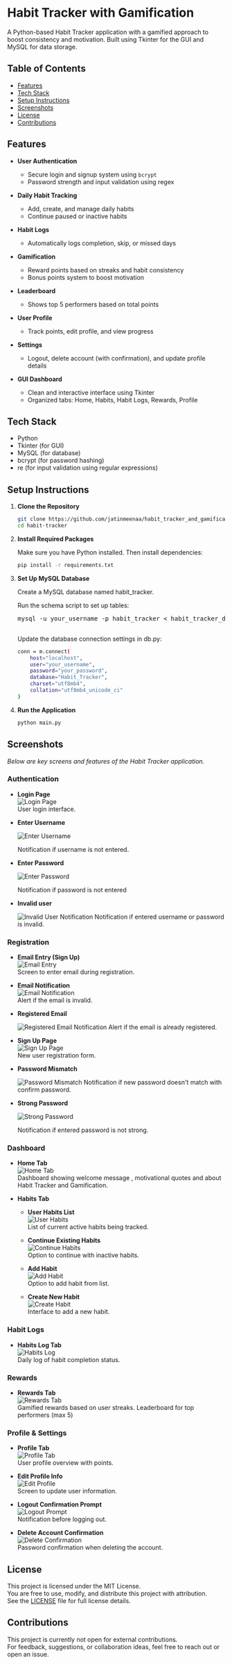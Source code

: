 # Habit Tracker with Gamification

A Python-based Habit Tracker application with a gamified approach to boost consistency and motivation. Built using Tkinter for the GUI and MySQL for data storage.

## Table of Contents

- [Features](#features)
- [Tech Stack](#tech-stack)
- [Setup Instructions](#setup-instructions)
- [Screenshots](#screenshots)
- [License](#license)
- [Contributions](#contributions)

## Features

- **User Authentication**
  - Secure login and signup system using `bcrypt`
  - Password strength and input validation using regex

- **Daily Habit Tracking**
  - Add, create, and manage daily habits
  - Continue paused or inactive habits

- **Habit Logs**
  - Automatically logs completion, skip, or missed days

- **Gamification**
  - Reward points based on streaks and habit consistency
  - Bonus points system to boost motivation

- **Leaderboard**
  - Shows top 5 performers based on total points

- **User Profile**
  - Track points, edit profile, and view progress

- **Settings**
  - Logout, delete account (with confirmation), and update profile details

- **GUI Dashboard**
  - Clean and interactive interface using Tkinter
  - Organized tabs: Home, Habits, Habit Logs, Rewards, Profile


## Tech Stack

- Python
- Tkinter (for GUI)
- MySQL (for database)
- bcrypt (for password hashing)
- re (for input validation using regular expressions)

## Setup Instructions

1. **Clone the Repository**

   ```bash
   git clone https://github.com/jatinmeenaa/habit_tracker_and_gamification.git
   cd habit-tracker

2. **Install Required Packages**

    Make sure you have Python installed. Then install dependencies:

    ```bash
    pip install -r requirements.txt

3. **Set Up MySQL Database**

    Create a MySQL database named habit_tracker.

    Run the schema script to set up tables:

    <pre>mysql -u your_username -p habit_tracker < habit_tracker_database_schema.sql
    </pre>
    Update the database connection settings in db.py:


    ```bash 
    conn = m.connect(
        host="localhost",
        user="your_username",
        password="your_password",
        database="Habit_Tracker",
        charset="utf8mb4",
        collation="utf8mb4_unicode_ci"
    )

4. **Run the Application**

    ``` bash
    python main.py

## Screenshots

*Below are key screens and features of the Habit Tracker application.*

### Authentication

- **Login Page**  
  ![Login Page](assets/login.png)  
  User login interface.

- **Enter Username**

  ![Enter Username](assets/enter_username_notification.png)

  Notification if username is not entered.

- **Enter Password**

  ![Enter Password](assets/enter_username_notification.png)

  Notification if password is not entered

- **Invalid user**

    ![Invalid User Notification](assets/invalid_user_notification.png)
    Notification if entered username or password is invalid.

### Registration

- **Email Entry (Sign Up)**  
  ![Email Entry](assets/email_entry.png)  
  Screen to enter email during registration.

- **Email Notification**  
  ![Email Notification](assets/invalid_email_notification.png)  
  Alert if the email is invalid.

- **Registered Email**

  ![Registered Email Notification](assets/registered_email_notification.png)
  Alert if the email is already registered.

- **Sign Up Page**  
  ![Sign Up Page](assets/signup.png)  
  New user registration form.

- **Password Mismatch**

  ![Password Mismatch](assets/password_mismatch_notification.png)
  Notification if new password doesn't match with confirm password.

- **Strong Password**

  ![Strong Password](assets/strong_password_notification.png)
  
  Notification if entered password is not strong.

### Dashboard

- **Home Tab**  
  ![Home Tab](assets/home.png)  
  Dashboard showing welcome message , motivational quotes and about Habit Tracker and Gamification.

- **Habits Tab**

    - **User Habits List**  
  ![User Habits](assets/user_habits.png)  
  List of current active habits being tracked.

    - **Continue Existing Habits**  
  ![Continue Habits](assets/continue_habits.png)  
  Option to continue with inactive habits.

  - **Add Habit**  
  ![Add Habit](assets/add_habit.png)  
  Option to add habit from list.

  - **Create New Habit**  
  ![Create Habit](assets/create_habit.png)  
  Interface to add a new habit.

### Habit Logs 

- **Habits Log Tab**  
  ![Habits Log](assets/habits_log.png)  
  Daily log of habit completion status.

### Rewards

- **Rewards Tab**  
  ![Rewards Tab](assets/rewards.png)  
  Gamified rewards based on user streaks. Leaderboard for top performers (max 5)

### Profile & Settings

- **Profile Tab**  
  ![Profile Tab](assets/profile.png)  
  User profile overview with points.

- **Edit Profile Info**  
  ![Edit Profile](assets/edit_info.png)  
  Screen to update user information.

- **Logout Confirmation Prompt**  
  ![Logout Prompt](assets/logout_prompt.png)  
  Notification before logging out.

- **Delete Account Confirmation**  
  ![Delete Confirmation](assets/confirm_deletion.png)  
  Password confirmation when deleting the account.

## License

This project is licensed under the MIT License.  
You are free to use, modify, and distribute this project with attribution.  
See the [LICENSE](LICENSE) file for full license details.

## Contributions

This project is currently not open for external contributions.  
For feedback, suggestions, or collaboration ideas, feel free to reach out or open an issue.
